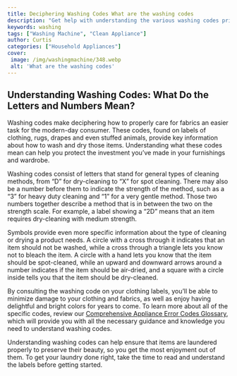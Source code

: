 ```yaml
---
title: Deciphering Washing Codes What are the washing codes
description: "Get help with understanding the various washing codes printed on clothing tags Learn the meaning behind the dots and lines and find out which cycle is best for each type of fabric"
keywords: washing
tags: ["Washing Machine", "Clean Appliance"]
author: Curtis
categories: ["Household Appliances"]
cover: 
 image: /img/washingmachine/348.webp
 alt: 'What are the washing codes'
---
```

## Understanding Washing Codes: What Do the Letters and Numbers Mean?
Washing codes make deciphering how to properly care for fabrics an easier task for the modern-day consumer. These codes, found on labels of clothing, rugs, drapes and even stuffed animals, provide key information about how to wash and dry those items. Understanding what these codes mean can help you protect the investment you’ve made in your furnishings and wardrobe.

Washing codes consist of letters that stand for general types of cleaning methods, from “D” for dry-cleaning to “X” for spot cleaning. There may also be a number before them to indicate the strength of the method, such as a “3” for heavy duty cleaning and “1” for a very gentle method. Those two numbers together describe a method that is in between the two on the strength scale. For example, a label showing a “2D” means that an item requires dry-cleaning with medium strength.

Symbols provide even more specific information about the type of cleaning or drying a product needs. A circle with a cross through it indicates that an item should not be washed, while a cross through a triangle lets you know not to bleach the item. A circle with a hand lets you know that the item should be spot-cleaned, while an upward and downward arrows around a number indicates if the item should be air-dried, and a square with a circle inside tells you that the item should be dry-cleaned.

By consulting the washing code on your clothing labels, you’ll be able to minimize damage to your clothing and fabrics, as well as enjoy having delightful and bright colors for years to come. To learn more about all of the specific codes, review our [Comprehensive Appliance Error Codes Glossary](./error-codes/), which will provide you with all the necessary guidance and knowledge you need to understand washing codes. 

Understanding washing codes can help ensure that items are laundered properly to preserve their beauty, so you get the most enjoyment out of them. To get your laundry done right, take the time to read and understand the labels before getting started.
